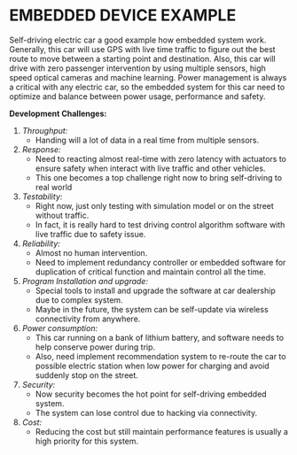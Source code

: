 # **EMBEDDED DEVICE EXAMPLE**

Self-driving electric car a good example how embedded system work. Generally, this car will use GPS with live time traffic to figure out the best route to move between a starting point and destination. Also, this car will drive with zero passenger intervention by using multiple sensors, high speed optical cameras and machine learning. Power management is always a critical with any electric car, so the embedded system for this car need to optimize and balance between power usage, performance and safety.

**Development Challenges:**
1. *Throughput:*
   * Handing will a lot of data in a real time from multiple sensors.
2. *Response:*
   * Need to reacting almost real-time with zero latency with actuators to ensure safety when interact with live traffic and other vehicles.
   * This one becomes a top challenge right now to bring self-driving to real world
3. *Testability:*
   * Right now, just only testing with simulation model or on the street without traffic.
   * In fact, it is really hard to test driving control algorithm software with live traffic due to safety issue.
4. *Reliability:*
   * Almost no human intervention.
   * Need to implement redundancy controller or embedded software for duplication of critical function and maintain control all the time.
5. *Program Installation and upgrade:*
   * Special tools to install and upgrade the software at car dealership due to complex system.
   * Maybe in the future, the system can be self-update via wireless connectivity from anywhere.
6. *Power consumption:*
   * This car running on a bank of lithium battery, and software needs to help conserve power during trip.
   * Also, need implement recommendation system to re-route the car to possible electric station when low power for charging and avoid suddenly stop on the street.
7. *Security:*
   * Now security becomes the hot point for self-driving embedded system.
   * The system can lose control due to hacking via connectivity.
8. *Cost:*
   * Reducing the cost but still maintain performance features is usually a high priority for this system. 
